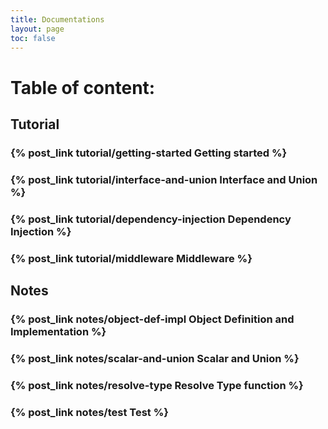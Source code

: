 ```yaml
---
title: Documentations
layout: page
toc: false
---
```


# Table of content:

## Tutorial 

### {% post_link tutorial/getting-started Getting started %}
### {% post_link tutorial/interface-and-union Interface and Union %}
### {% post_link tutorial/dependency-injection Dependency Injection %}
### {% post_link tutorial/middleware Middleware %}

## Notes

### {% post_link notes/object-def-impl Object Definition and Implementation %}
### {% post_link notes/scalar-and-union Scalar and Union %}
### {% post_link notes/resolve-type Resolve Type function %}
### {% post_link notes/test Test %}
